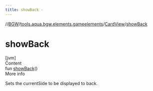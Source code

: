 ```yaml
---
title: showBack -
---
```

//[BGW](../../../index.md)/[tools.aqua.bgw.elements.gameelements](../index.md)/[CardView](index.md)/[showBack](show-back.md)



# showBack  
[jvm]  
Content  
fun [showBack](show-back.md)()  
More info  


Sets the currentSide to be displayed to back.

  



